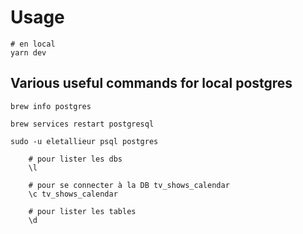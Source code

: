 # Usage


    # en local
    yarn dev


## Various useful commands for local postgres

    brew info postgres

    brew services restart postgresql

    sudo -u eletallieur psql postgres

        # pour lister les dbs
        \l
        
        # pour se connecter à la DB tv_shows_calendar
        \c tv_shows_calendar

        # pour lister les tables
        \d